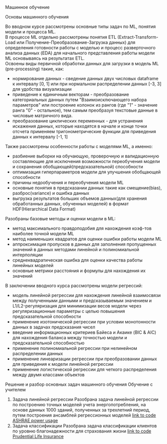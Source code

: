 Машинное обучение

Оcновы машинного обучения

   Во вводном курсе рассмотрены основные типы задач по ML, понятия модели и процесса ML.</br>
В процессе ML отдельно рассмотрены понятия ETL (Extract-Transform-Load или Получение-Преобразование-Загрузка данных) для определения готовности работы с моделью и процесс разверточного анализа данных (EDA) для начального представления работы модели ML основываясь на результатах ETL.</br>
   Освоены виды первичной обработки данных для загрузки в модель ML (pre-processing) такие, как:
- нормирование данных - сведение данных двух числовых dataframe к интервалу [0, 1] или при нормальном распределении данных [-3, 3] для удобства визуализации 
- приведение к единичным векторам - преобразование категориальных данных путем "Взаимоисключающего набора параметров" или построение колонок из рангов (где "1" - значение ранга "0" - остальное), тем самым преобразуя текстовые данные в числовые матричного вида.
- преобразование циклических переменных - для устранения искажения данных, которые находятся в начале и конце точки отсчета применяем тригонометрические функции для приведения данных к интервалу [-1, 1]

Также раccмотрены особенности работы с моделями ML, а именно:
- разбиение выборки на обучающую, проверочную и валидационную составляющие для исключения возможности переобучения модели и сохранения обобщающей(предсказательной) способности
- оптимизация гиперпараметров модели для улучшения обобщающей способности
- причины недообучения и переобучения модели ML
- основные понятия в предсказании данных такие как смещение(bias), разброс(variance) и ошибка данных
- выгрузка результатов больших объемов данных(для хранения обработанных данных, обученных моделей) в формат HDF(Hierarchical Data Format)

Разобраны базовые методы и оценки модели в ML:
- метод максимального правдоподобия для нахождения коэф-тов наиболее точной модели ML
- метод наименьших квадратов для оценки ошибки работы модели ML
- аппроксимация пропусков в данных для заполнения пропущенных значений в данных методами линейной и полиномиальной интерполяции
- среднеквадратическая ошибка для оценки качества работы линейных моделей
- основные метрики расстояния и формулы для нахождения их значений 

В заключении вводного курса рассмотрены модели регрессий:
- модель линейной регрессии для нахождения линейной взаимосвязи между полученными данными и предсказываемым значением 
и L1/L2-регуляризация для минимизации весов модели через регуляризационные параметры с целью повышения предсказательной способности  
- применение изотонической регрессии при условии монотонности данных в задачах предсказания чисел
- введение информационных критериев Байеса и Акаике (BIC & AIC) для нахождения баланса между точностью модели и предсказательной способностью
- применение полиномиальной регрессии при нелинейном распределении данных
- применение линеаризации регрессии при преобразовании данных для приведения к модели линейной регрессии
- применение логистической регрессии для четкого распределения между двумя классами объектов


Решение и разбор основных задач машинного обучения
Обучение с учителем
1. Задача линейной регрессии
Разобрана задача линейной регрессии по построению точных моделей учета энергопотребления, на основе данных 1000 зданий, полученных за трехлетний период, путем построения ансамблей регрессионных моделей [link to code ASHRAE power usage](https://github.com/AndiShal95/Data-Analysis/blob/main/5_%D0%9Cachine%20Learning/ML-LR%20%D0%AD%D0%BD%D0%B5%D1%80%D0%B3%D0%BE%D0%BF%D0%BE%D1%82%D1%80%D0%B5%D0%B1%D0%BB%D0%B5%D0%BD%D0%B8%D0%B5%2050%20%D0%B7%D0%B4%D0%B0%D0%BD%D0%B8%D0%B9.ipynb)
2. Задача классификации
Разобрана задача классификации клиентов по уровню благонадежности для страхования жизни [link to code Prudential Life Insurance](https://github.com/AndiShal95/Data-Analysis/blob/main/5_%D0%9Cachine%20Learning/Insurance_scoring_ClassificationTask.ipynb)

